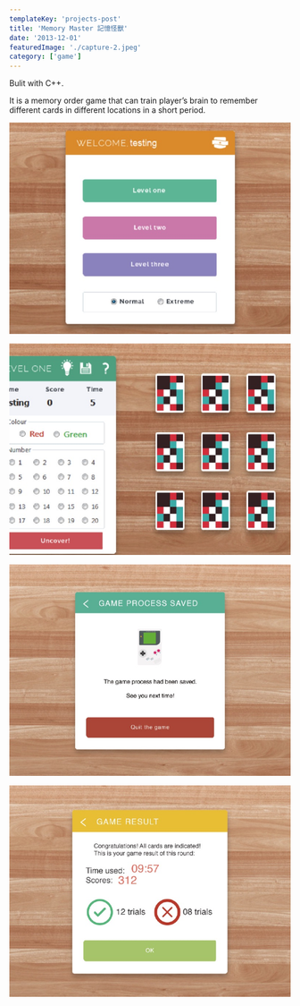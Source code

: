 ```yaml
---
templateKey: 'projects-post'
title: 'Memory Master 記憶怪獸'
date: '2013-12-01'
featuredImage: './capture-2.jpeg'
category: ['game']
---
```


Bulit with C++.

It is a memory order game that can train player’s brain to remember different cards in different locations in a short period.

![Game Application](./capture-1.jpeg)

![Game Application](./capture-2.jpeg)

![Game Application](./capture-3.jpeg)

![Game Application](./capture-4.jpg)
